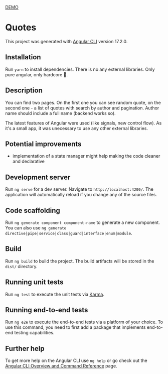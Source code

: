[DEMO](https://dhutaryan.github.io/quotes)

# Quotes

This project was generated with [Angular CLI](https://github.com/angular/angular-cli) version 17.2.0.

## Installation

Run `yarn` to install dependencies.
There is no any external libraries. Only pure angular, only hardcore 🤟.

## Description

You can find two pages. On the first one you can see random quote, on the second one - a list of quotes with search by author and pagination. Author name should include a full name (backend works so).

The latest features of Angular were used (like signals, new control flow). As it's a small app, it was unecessary to use any other external libraries.

## Potential improvements

- implementation of a state manager might help making the code cleaner and declarative

## Development server

Run `ng serve` for a dev server. Navigate to `http://localhost:4200/`. The application will automatically reload if you change any of the source files.

## Code scaffolding

Run `ng generate component component-name` to generate a new component. You can also use `ng generate directive|pipe|service|class|guard|interface|enum|module`.

## Build

Run `ng build` to build the project. The build artifacts will be stored in the `dist/` directory.

## Running unit tests

Run `ng test` to execute the unit tests via [Karma](https://karma-runner.github.io).

## Running end-to-end tests

Run `ng e2e` to execute the end-to-end tests via a platform of your choice. To use this command, you need to first add a package that implements end-to-end testing capabilities.

## Further help

To get more help on the Angular CLI use `ng help` or go check out the [Angular CLI Overview and Command Reference](https://angular.io/cli) page.
